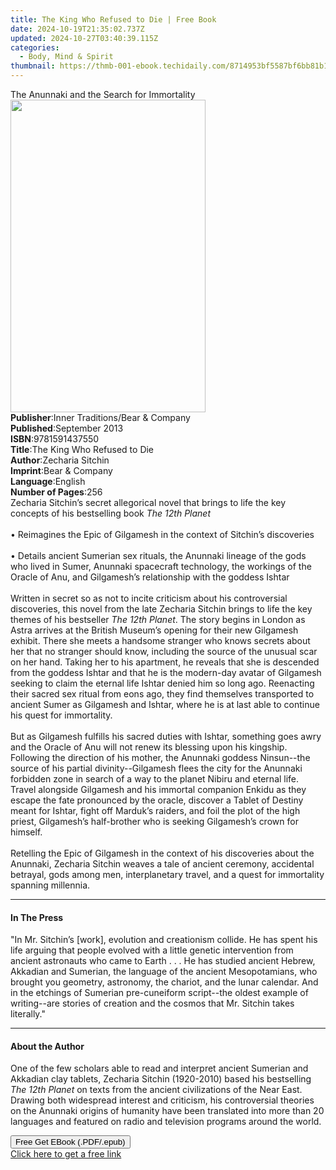 ```yaml
---
title: The King Who Refused to Die | Free Book
date: 2024-10-19T21:35:02.737Z
updated: 2024-10-27T03:40:39.115Z
categories:
  - Body, Mind & Spirit
thumbnail: https://thmb-001-ebook.techidaily.com/8714953bf5587bf6bb81b19f827348ae418ba0cb318d2dd67e685797c910b51f.jpg
---
```

<main id="book-container">
  <div class="flex flex-col">
    <div class="book-brief flex-1 py-6 px-4 sm:p-6 md:py-10 md:px-8">
      <!-- brief-->
      <div class="book-brief-main">
        The Anunnaki and the Search for Immortality
      </div>
    </div>
    <div
      class="book-meta-info flex-1 grid gap-4 col-start-1 col-end-3 row-start-1 sm:mb-6 sm:grid-cols-4 lg:gap-6 lg:col-start-2 lg:row-end-6 lg:row-span-6 lg:mb-0"
    >
      <div
        class="book-meta-info-left place-content-center mt-4 p-4 text-sm leading-6 col-start-2 col-span-2 dark:text-slate-400"
      >
        <img
          class="w-full h-500 object-cover rounded-lg sm:h-255 sm:col-span-2 lg:col-span-full"
          src="https://img-001-ebook.techidaily.com/e510b961217f5c1630ddbdc3434d87e070f557aff8643ca71867259d9b118764.jpg"
          alt=""
          width="312"
          height="500"
        />
      </div>
      <div
        class="book-meta-info-right mt-2 col-start-1 row-start-2 col-span-3 self-center"
      >
        <!-- meta data  -->
        <div class="flex flex-col px-4 md:px-8">
          <div class="flex-1">
            <strong>Publisher</strong>:<span class="px-2"
              >Inner Traditions/Bear &amp; Company</span
            >
          </div>
          <div class="flex-1">
            <strong>Published</strong>:<span class="px-2">September 2013</span>
          </div>
          <div class="flex-1">
            <strong>ISBN</strong>:<span class="px-2">9781591437550</span>
          </div>
          <div class="flex-1">
            <strong>Title</strong>:<span class="px-2"
              >The King Who Refused to Die</span
            >
          </div>
          <div class="flex-1">
            <strong>Author</strong>:<span class="px-2">Zecharia Sitchin</span>
          </div>
          <div class="flex-1">
            <strong>Imprint</strong>:<span class="px-2"
              >Bear &amp; Company</span
            >
          </div>
          <div class="flex-1">
            <strong>Language</strong>:<span class="px-2">English</span>
          </div>
          <div class="flex-1">
            <strong>Number of Pages</strong>:<span class="px-2">256</span>
          </div>
        </div>
      </div>
    </div>
    <div class="book-description flex-1 py-6 px-4 sm:p-6 md:py-10 md:px-8">
      <div class="book-description-main">
        <div accordion-content="" id="description">
          Zecharia Sitchin’s secret allegorical novel that brings to life the
          key concepts of his bestselling book <i>The 12th Planet</i> <br />
          <br />• Reimagines the Epic of Gilgamesh in the context of Sitchin’s
          discoveries <br />
          <br />• Details ancient Sumerian sex rituals, the Anunnaki lineage of
          the gods who lived in Sumer, Anunnaki spacecraft technology, the
          workings of the Oracle of Anu, and Gilgamesh’s relationship with the
          goddess Ishtar <br />
          <br />Written in secret so as not to incite criticism about his
          controversial discoveries, this novel from the late Zecharia Sitchin
          brings to life the key themes of his bestseller
          <i>The 12th Planet</i>. The story begins in London as Astra arrives at
          the British Museum’s opening for their new Gilgamesh exhibit. There
          she meets a handsome stranger who knows secrets about her that no
          stranger should know, including the source of the unusual scar on her
          hand. Taking her to his apartment, he reveals that she is descended
          from the goddess Ishtar and that he is the modern-day avatar of
          Gilgamesh seeking to claim the eternal life Ishtar denied him so long
          ago. Reenacting their sacred sex ritual from eons ago, they find
          themselves transported to ancient Sumer as Gilgamesh and Ishtar, where
          he is at last able to continue his quest for immortality. <br />
          <br />But as Gilgamesh fulfills his sacred duties with Ishtar,
          something goes awry and the Oracle of Anu will not renew its blessing
          upon his kingship. Following the direction of his mother, the Anunnaki
          goddess Ninsun--the source of his partial divinity--Gilgamesh flees
          the city for the Anunnaki forbidden zone in search of a way to the
          planet Nibiru and eternal life. Travel alongside Gilgamesh and his
          immortal companion Enkidu as they escape the fate pronounced by the
          oracle, discover a Tablet of Destiny meant for Ishtar, fight off
          Marduk’s raiders, and foil the plot of the high priest, Gilgamesh’s
          half-brother who is seeking Gilgamesh’s crown for himself. <br />
          <br />Retelling the Epic of Gilgamesh in the context of his
          discoveries about the Anunnaki, Zecharia Sitchin weaves a tale of
          ancient ceremony, accidental betrayal, gods among men, interplanetary
          travel, and a quest for immortality spanning millennia.
        </div>
        <div class="accordion-fader"></div>
      </div>
    </div>
    <div class="book-excerpts flex-1 py-6 px-4 sm:p-6 md:py-10 md:px-8">
      <!-- excerpts-->
      <div class="book-excerpts-main">
        <hr />
        <h4 class="placeholder placeholder-heading">
          <span>In The Press</span>
        </h4>
        <p>
          "In Mr. Sitchin’s [work], evolution and creationism collide. He has
          spent his life arguing that people evolved with a little genetic
          intervention from ancient astronauts who came to Earth . . . He has
          studied ancient Hebrew, Akkadian and Sumerian, the language of the
          ancient Mesopotamians, who brought you geometry, astronomy, the
          chariot, and the lunar calendar. And in the etchings of Sumerian
          pre-cuneiform script--the oldest example of writing--are stories of
          creation and the cosmos that Mr. Sitchin takes literally."
        </p>
      </div>
    </div>
    <div class="book-about-author flex-1 py-6 px-4 sm:p-6 md:py-10 md:px-8">
      <!-- about author-->
      <div class="book-main-author-main">
        <hr />
        <h4 class="placeholder placeholder-heading">
          <span>About the Author</span>
        </h4>
        <p>
          One of the few scholars able to read and interpret ancient Sumerian
          and Akkadian clay tablets, Zecharia Sitchin (1920-2010) based his
          bestselling <i>The 12th Planet</i> on texts from the ancient
          civilizations of the Near East. Drawing both widespread interest and
          criticism, his controversial theories on the Anunnaki origins of
          humanity have been translated into more than 20 languages and featured
          on radio and television programs around the world.
        </p>
      </div>
    </div>
    <div class="book-free-get flex-1 py-6 px-4 sm:p-6 md:py-10 md:px-8">
      <button
        id="btn-free-get"
        class="bg-blue-500 hover:bg-blue-700 text-white font-bold py-2 px-4 rounded"
      >
        Free Get EBook (.PDF/.epub)
      </button>
      <div id="countdown-display" class="px-2 text-lg mt-2"></div>
      <a
        id="free-link"
        class="hidden bg-blue-500 hover:bg-blue-700 text-white font-bold py-2 px-4 rounded"
        href="https://www.ebooks.com/en-us/book/95782412/the-king-who-refused-to-die/zecharia-sitchin/"
        target="_blank"
        >Click here to get a free link</a
      >
    </div>
    <script>
      let countdownTime = 0;
      let countdownInterval = null;
      document
        .getElementById('btn-free-get')
        .addEventListener('click', startCountdown);
      function startCountdown() {
        countdownTime = new Date().getTime() + 60000 * 3;
        countdownInterval = setInterval(updateCountdown, 1000);
        document.getElementById('btn-free-get').disabled = true;
        document
          .getElementById('btn-free-get')
          .classList.add('bg-gray-500', 'cursor-not-allowed');
      }
      function updateCountdown() {
        let currentTime = new Date().getTime();
        let timeLeft = countdownTime - currentTime;
        let secondsLeft = Math.floor(timeLeft / 1000);
        document.getElementById('countdown-display').innerHTML =
          `Remaining time: ${secondsLeft} seconds.`;
        if (secondsLeft <= 0) {
          clearInterval(countdownInterval);
          document.getElementById('btn-free-get').classList.add('hidden');
          document.getElementById('free-link').classList.remove('hidden');
          document.getElementById('countdown-display').innerHTML = '';
        }
      }
    </script>
  </div>
</main>

<ins class="adsbygoogle"
      style="display:block"
      data-ad-client="ca-pub-7571918770474297"
      data-ad-slot="8358498916"
      data-ad-format="auto"
      data-full-width-responsive="true"></ins>
    